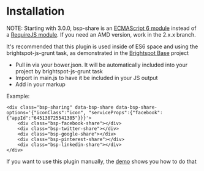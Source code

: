 # Installation

NOTE: Starting with 3.0.0, bsp-share is an [ECMAScript 6 module](http://www.2ality.com/2014/09/es6-modules-final.html) instead of a [RequireJS module](http://requirejs.org/). If you need an AMD version, work in the 2.x.x branch.

It's recommended that this plugin is used inside of ES6 space and using the brightspot-js-grunt task, as demonstrated in the [Brightspot Base](https://github.com/perfectsense/brightspot-base) project
- Pull in via your bower.json. It will be automatically included into your project by brightspot-js-grunt task
- Import in main.js to have it be included in your JS output
- Add in your markup

Example:

    <div class="bsp-sharing" data-bsp-share data-bsp-share-options='{"iconClass":"icon", "serviceProps":{"facebook":{"appId":"645138725541385"}}}'>  
        <div class="bsp-facebook-share"></div>   
        <div class="bsp-twitter-share"></div>    
        <div class="bsp-google-share"></div>
        <div class="bsp-pinterest-share"></div>  
        <div class="bsp-linkedin-share"></div>   
    </div>


If you want to use this plugin manually, the [demo](http://perfectsense.github.io/brightspot-js-share/demo.html) shows you how to do that

